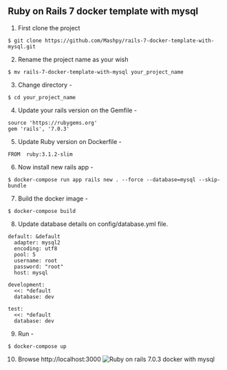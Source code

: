 ## Ruby on Rails 7 docker template with mysql

1. First clone the project
```
$ git clone https://github.com/Mashpy/rails-7-docker-template-with-mysql.git
```

2. Rename the project name as your wish
```
$ mv rails-7-docker-template-with-mysql your_project_name
```

3. Change directory -
```
$ cd your_project_name
```

4. Update your rails version on the Gemfile -
```
source 'https://rubygems.org'
gem 'rails', '7.0.3'
```

5. Update Ruby version on Dockerfile -
```
FROM  ruby:3.1.2-slim
```

6. Now install new rails app -
```
$ docker-compose run app rails new . --force --database=mysql --skip-bundle
```
7. Build the docker image -
```
$ docker-compose build
```
8. Update database details on config/database.yml file.
```
default: &default
  adapter: mysql2
  encoding: utf8
  pool: 5
  username: root
  password: "root"
  host: mysql

development:
  <<: *default
  database: dev

test:
  <<: *default
  database: dev
```

9. Run - 
```
$ docker-compose up
```

10. Browse http://localhost:3000
![Ruby on rails 7.0.3 docker with mysql](https://i.ibb.co/Z19FNSJ/Screenshot-2022-07-30-at-9-11-24-PM.png) 
